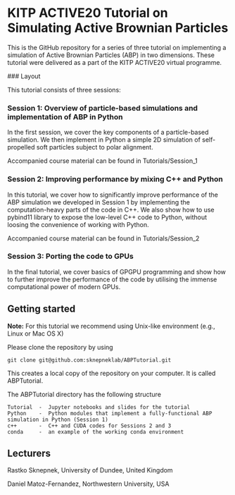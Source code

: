 # KITP ACTIVE20 Tutorial on Simulating Active Brownian Particles

This is the GitHub repository for a series of three tutorial on implementing a simulation of Active Brownian Particles (ABP) in two dimensions. These tutorial were delivered as a part of the KITP ACTIVE20 virtual programme.

### Layout

This tutorial consists of three sessions:

### Session 1: Overview of particle-based simulations and implementation of ABP in Python

In the first session, we cover the key components of a particle-based simulation. We then implement in Python a simple 2D simulation of self-propelled soft particles subject to polar alignment. 

Accompanied course material can be found in Tutorials/Session_1

### Session 2: Improving performance by mixing C++ and Python

In this tutorial, we cover how to significantly improve performance of the ABP simulation we developed in Session 1 by implementing the computation-heavy parts of the code in C++. We also show how to use pybind11 library to expose the low-level C++ code to Python, without loosing the convenience of working with Python.

Accompanied course material can be found in Tutorials/Session_2

### Session 3: Porting the code to GPUs

In the final tutorial, we cover basics of GPGPU programming and show how to further improve the performance of the code by utilising the immense computational power of modern GPUs.

## Getting started

**Note:** For this tutorial we recommend using Unix-like environment (e.g., Linux or Mac OS X)

Please clone the repository by using 

`git clone git@github.com:sknepneklab/ABPTutorial.git`

This creates a local copy of the repository on your computer. It is called ABPTutorial. 

The ABPTutorial directory has the following structure

    Tutorial  -  Jupyter notebooks and slides for the tutorial
    Python    -  Python modules that implement a fully-functional ABP simulation in Python (Session 1)
    c++       -  C++ and CUDA codes for Sessions 2 and 3
    conda     -  an example of the working conda environment 




## Lecturers
Rastko Sknepnek, University of Dundee, United Kingdom

Daniel Matoz-Fernandez, Northwestern University, USA

